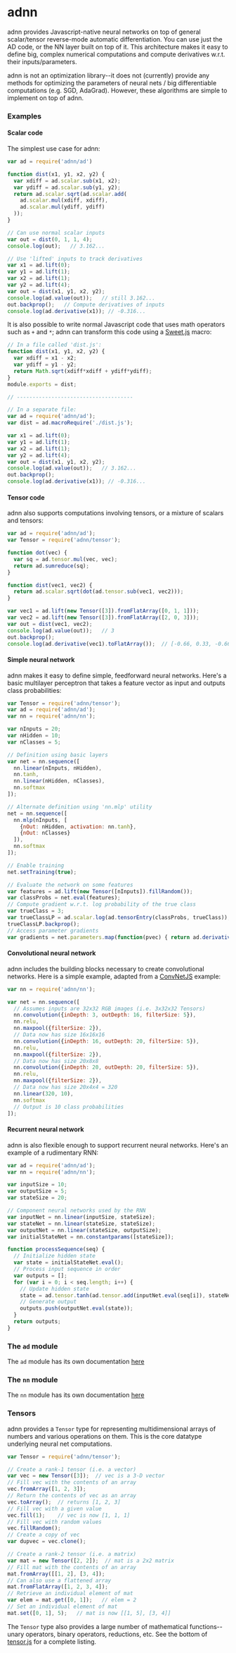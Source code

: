 # adnn
adnn provides Javascript-native neural networks on top of general scalar/tensor reverse-mode automatic differentiation. You can use just the AD code, or the NN layer built on top of it. This architecture makes it easy to define big, complex numerical computations and compute derivatives w.r.t. their inputs/parameters.

adnn is not an optimization library--it does not (currently) provide any methods for optimizing the parameters of neural nets / big differentiable computations (e.g. SGD, AdaGrad). However, these algorithms are simple to implement on top of adnn.

### Examples ###

#### Scalar code ####

The simplest use case for adnn:

```javascript
var ad = require('adnn/ad')

function dist(x1, y1, x2, y2) {
  var xdiff = ad.scalar.sub(x1, x2);
  var ydiff = ad.scalar.sub(y1, y2);
  return ad.scalar.sqrt(ad.scalar.add(
    ad.scalar.mul(xdiff, xdiff),
    ad.scalar.mul(ydiff, ydiff)
  ));
}

// Can use normal scalar inputs
var out = dist(0, 1, 1, 4);
console.log(out);   // 3.162...

// Use 'lifted' inputs to track derivatives
var x1 = ad.lift(0);
var y1 = ad.lift(1);
var x2 = ad.lift(1);
var y2 = ad.lift(4);
var out = dist(x1, y1, x2, y2);
console.log(ad.value(out));   // still 3.162...
out.backprop();   // Compute derivatives of inputs
console.log(ad.derivative(x1)); // -0.316...
```

It is also possible to write normal Javascript code that uses math operators such as `+` and `*`; adnn can transform this code using a [Sweet.js](http://sweetjs.org/) macro:

```javascript
// In a file called 'dist.js':
function dist(x1, y1, x2, y2) {
  var xdiff = x1 - x2;
  var ydiff = y1 - y2;
  return Math.sqrt(xdiff*xdiff + ydiff*ydiff);
}
module.exports = dist;

// -------------------------------------

// In a separate file:
var ad = require('adnn/ad');
var dist = ad.macroRequire('./dist.js');

var x1 = ad.lift(0);
var y1 = ad.lift(1);
var x2 = ad.lift(1);
var y2 = ad.lift(4);
var out = dist(x1, y1, x2, y2);
console.log(ad.value(out));   // 3.162...
out.backprop();
console.log(ad.derivative(x1)); // -0.316...
```

#### Tensor code ####

adnn also supports computations involving tensors, or a mixture of scalars and tensors:

```javascript
var ad = require('adnn/ad');
var Tensor = require('adnn/tensor');

function dot(vec) {
  var sq = ad.tensor.mul(vec, vec);
  return ad.sumreduce(sq);
}

function dist(vec1, vec2) {
  return ad.scalar.sqrt(dot(ad.tensor.sub(vec1, vec2)));
}

var vec1 = ad.lift(new Tensor([3]).fromFlatArray([0, 1, 1]));
var vec2 = ad.lift(new Tensor([3]).fromFlatArray([2, 0, 3]));
var out = dist(vec1, vec2);
console.log(ad.value(out));   // 3
out.backprop();
console.log(ad.derivative(vec1).toFlatArray());  // [-0.66, 0.33, -0.66]
```

#### Simple neural network ####

adnn makes it easy to define simple, feedforward neural networks. Here's a basic multilayer perceptron that takes a feature vector as input and outputs class probabilities:

```javascript
var Tensor = require('adnn/tensor');
var ad = require('adnn/ad');
var nn = require('adnn/nn');

var nInputs = 20;
var nHidden = 10;
var nClasses = 5;

// Definition using basic layers
var net = nn.sequence([
  nn.linear(nInputs, nHidden),
  nn.tanh,
  nn.linear(nHidden, nClasses),
  nn.softmax
]);

// Alternate definition using 'nn.mlp' utility
net = nn.sequence([
  nn.mlp(nInputs, [
    {nOut: nHidden, activation: nn.tanh},
    {nOut: nClasses}
  ]),
  nn.softmax
]);

// Enable training
net.setTraining(true);

// Evaluate the network on some features
var features = ad.lift(new Tensor([nInputs]).fillRandom());
var classProbs = net.eval(features);
// Compute gradient w.r.t. log probability of the true class
var trueClass = 3;
var trueClassLP = ad.scalar.log(ad.tensorEntry(classProbs, trueClass));
trueClassLP.backprop();
// Access parameter gradients
var gradients = net.parameters.map(function(pvec) { return ad.derivative(pvec); };
```

#### Convolutional neural network ####

adnn includes the building blocks necessary to create convolutional networks. Here is a simple example, adapted from a [ConvNetJS](https://github.com/karpathy/convnetjs) example:

```javascript
var nn = require('adnn/nn');

var net = nn.sequence([
  // Assumes inputs are 32x32 RGB images (i.e. 3x32x32 Tensors)
  nn.convolution({inDepth: 3, outDepth: 16, filterSize: 5}),
  nn.relu,
  nn.maxpool({filterSize: 2}),
  // Data now has size 16x16x16
  nn.convolution({inDepth: 16, outDepth: 20, filterSize: 5}),
  nn.relu,
  nn.maxpool({filterSize: 2}),
  // Data now has size 20x8x8
  nn.convolution({inDepth: 20, outDepth: 20, filterSize: 5}),
  nn.relu,
  nn.maxpool({filterSize: 2}),
  // Data now has size 20x4x4 = 320
  nn.linear(320, 10),
  nn.softmax
  // Output is 10 class probabilities
]);
```

#### Recurrent neural network ####

adnn is also flexible enough to support recurrent neural networks. Here's an example of a rudimentary RNN:

```javascript
var ad = require('adnn/ad');
var nn = require('adnn/nn');

var inputSize = 10;
var outputSize = 5;
var stateSize = 20;

// Component neural networks used by the RNN
var inputNet = nn.linear(inputSize, stateSize);
var stateNet = nn.linear(stateSize, stateSize);
var outputNet = nn.linear(stateSize, outputSize);
var initialStateNet = nn.constantparams([stateSize]);

function processSequence(seq) {
  // Initialize hidden state
  var state = initialStateNet.eval();
  // Process input sequence in order
  var outputs = [];
  for (var i = 0; i < seq.length; i++) {
    // Update hidden state
    state = ad.tensor.tanh(ad.tensor.add(inputNet.eval(seq[i]), stateNet.eval(state)))
    // Generate output
    outputs.push(outputNet.eval(state));
  }
  return outputs;
}
```

### The `ad` module ###
The `ad` module has its own documentation [here](ad/README.md)

### The `nn` module ###
The `nn` module has its own documentation [here](nn/README.md)

### Tensors ###

adnn provides a `Tensor` type for representing multidimensional arrays of numbers and various operations on them. This is the core datatype underlying neural net computations.

```javascript
var Tensor = require('adnn/tensor');

// Create a rank-1 tensor (i.e. a vector)
var vec = new Tensor([3]);  // vec is a 3-D vector
// Fill vec with the contents of an array
vec.fromArray([1, 2, 3]);
// Return the contents of vec as an array
vec.toArray();  // returns [1, 2, 3]
// Fill vec with a given value
vec.fill(1);    // vec is now [1, 1, 1]
// Fill vec with random values
vec.fillRandom();
// Create a copy of vec
var dupvec = vec.clone();

// Create a rank-2 tensor (i.e. a matrix)
var mat = new Tensor([2, 2]);  // mat is a 2x2 matrix
// Fill mat with the contents of an array
mat.fromArray([[1, 2], [3, 4]);
// Can also use a flattened array
mat.fromFlatArray([1, 2, 3, 4]);
// Retrieve an individual element of mat
var elem = mat.get([0, 1]);   // elem = 2
// Set an individual element of mat
mat.set([0, 1], 5);   // mat is now [[1, 5], [3, 4]]
```

The `Tensor` type also provides a large number of mathematical functions--unary operators, binary operators, reductions, etc. See the bottom of [tensor.js](tensor.js) for a complete listing.
